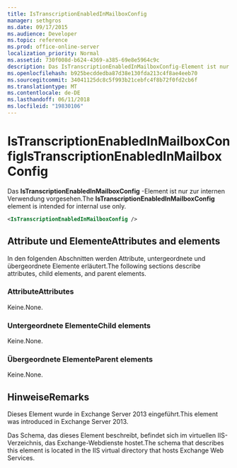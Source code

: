 ```yaml
---
title: IsTranscriptionEnabledInMailboxConfig
manager: sethgros
ms.date: 09/17/2015
ms.audience: Developer
ms.topic: reference
ms.prod: office-online-server
localization_priority: Normal
ms.assetid: 730f008d-b624-4369-a385-69e8e5964c9c
description: Das IsTranscriptionEnabledInMailboxConfig-Element ist nur zur internen Verwendung vorgesehen.
ms.openlocfilehash: b925becddedba87d38e130fda213c4f8ae4eeb70
ms.sourcegitcommit: 34041125dc8c5f993b21cebfc4f8b72f0fd2cb6f
ms.translationtype: MT
ms.contentlocale: de-DE
ms.lasthandoff: 06/11/2018
ms.locfileid: "19830106"
---
```

# <a name="istranscriptionenabledinmailboxconfig"></a><span data-ttu-id="5ee47-103">IsTranscriptionEnabledInMailboxConfig</span><span class="sxs-lookup"><span data-stu-id="5ee47-103">IsTranscriptionEnabledInMailboxConfig</span></span>

<span data-ttu-id="5ee47-104">Das **IsTranscriptionEnabledInMailboxConfig** -Element ist nur zur internen Verwendung vorgesehen.</span><span class="sxs-lookup"><span data-stu-id="5ee47-104">The **IsTranscriptionEnabledInMailboxConfig** element is intended for internal use only.</span></span> 
  
```XML
<IsTranscriptionEnabledInMailboxConfig />
```

## <a name="attributes-and-elements"></a><span data-ttu-id="5ee47-105">Attribute und Elemente</span><span class="sxs-lookup"><span data-stu-id="5ee47-105">Attributes and elements</span></span>

<span data-ttu-id="5ee47-106">In den folgenden Abschnitten werden Attribute, untergeordnete und übergeordnete Elemente erläutert.</span><span class="sxs-lookup"><span data-stu-id="5ee47-106">The following sections describe attributes, child elements, and parent elements.</span></span>
  
### <a name="attributes"></a><span data-ttu-id="5ee47-107">Attribute</span><span class="sxs-lookup"><span data-stu-id="5ee47-107">Attributes</span></span>

<span data-ttu-id="5ee47-108">Keine.</span><span class="sxs-lookup"><span data-stu-id="5ee47-108">None.</span></span>
  
### <a name="child-elements"></a><span data-ttu-id="5ee47-109">Untergeordnete Elemente</span><span class="sxs-lookup"><span data-stu-id="5ee47-109">Child elements</span></span>

<span data-ttu-id="5ee47-110">Keine.</span><span class="sxs-lookup"><span data-stu-id="5ee47-110">None.</span></span>
  
### <a name="parent-elements"></a><span data-ttu-id="5ee47-111">Übergeordnete Elemente</span><span class="sxs-lookup"><span data-stu-id="5ee47-111">Parent elements</span></span>

<span data-ttu-id="5ee47-112">Keine.</span><span class="sxs-lookup"><span data-stu-id="5ee47-112">None.</span></span>
  
## <a name="remarks"></a><span data-ttu-id="5ee47-113">Hinweise</span><span class="sxs-lookup"><span data-stu-id="5ee47-113">Remarks</span></span>

<span data-ttu-id="5ee47-114">Dieses Element wurde in Exchange Server 2013 eingeführt.</span><span class="sxs-lookup"><span data-stu-id="5ee47-114">This element was introduced in Exchange Server 2013.</span></span>
  
<span data-ttu-id="5ee47-115">Das Schema, das dieses Element beschreibt, befindet sich im virtuellen IIS-Verzeichnis, das Exchange-Webdienste hostet.</span><span class="sxs-lookup"><span data-stu-id="5ee47-115">The schema that describes this element is located in the IIS virtual directory that hosts Exchange Web Services.</span></span>
  

